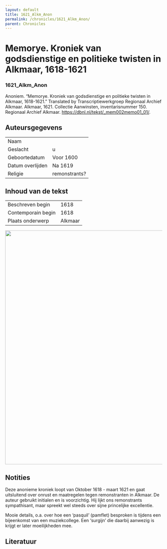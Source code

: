 ```yaml
---
layout: default
title: 1621_Alkm_Anon
permalink: /chronicles/1621_Alkm_Anon/
parent: Chronicles
--- 
```



# Memorye. Kroniek van godsdienstige en politieke twisten in Alkmaar, 1618-1621 

### 1621_Alkm_Anon 

Anoniem. “Memorye. Kroniek van godsdienstige en politieke twisten in Alkmaar, 1618-1621.” Translated by Transcriptiewerkgroep Regionaal Archief Alkmaar. Alkmaar, 1621. Collectie Aanwinsten, inventarisnummer 150. Regionaal Archief Alkmaar. https://dbnl.nl/tekst/_mem002memo01_01/. 

## Auteursgegevens 

| | | 
| --------------- | --------------- | 
| Naam |   | 
| Geslacht | u | 
| Geboortedatum | Voor 1600 | 
| Datum overlijden | Na 1619 | 
| Religie | remonstrants? | 

## Inhoud van de tekst 

| | | 
| --------------- | --------------- | 
| Beschreven begin | 1618 | 
| Contemporain begin | 1618 | 
| Plaats onderwerp | Alkmaar | 

[<img src="..\..\barplots_chronicles\1621_Alkm_Anon.jpg" width="750"/>](..\..\barplots_chronicles\1621_Alkm_Anon.jpg) 

## Notities 

Deze anonieme kroniek loopt van Oktober 1618 - maart 1621 en gaat uitsluitend
over onrust en maatregelen tegen remonstranten in Alkmaar. De auteur gebruikt
initialen en is voorzichtig. Hij lijkt ons remonstrants sympathisant, maar
spreekt wel steeds over sijne princelijke excellentie.

Mooie details, o.a. over hoe een ‘pasquil’ (pamflet) besproken is tijdens een
bijeenkomst van een muziekcollege. Een ‘surgijn’ die daarbij aanwezig is
krijgt er later moeilijkheden mee.



## Literatuur 

